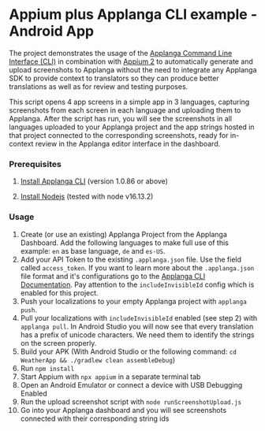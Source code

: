 # Appium plus Applanga CLI example - Android App

The project demonstrates the usage of the [Applanga Command Line Interface (CLI)](https://github.com/applanga/applanga-cli) in combination with [Appium 2](https://appium.github.io/appium/docs/en/2.0/) to automatically generate and upload screenshots to Applanga without the need to integrate any Applanga SDK to provide context to translators so they can produce better translations as well as for review and testing purposes. 

This script opens 4 app screens in a simple app in 3 languages, capturing screenshots from each screen in each language and uploading them to Applanga. 
After the script has run, you will see the screenshots in all languages uploaded to your Applanga project and the app strings hosted in that project connected to the corresponding screenshots, ready for in-context review in the Applanga editor interface in the dashboard.  

### Prerequisites 
1. [Install Applanga CLI](https://www.applanga.com/docs/integration-documentation/cli#installation) (version 1.0.86 or above)

2. [Install Nodejs](https://nodejs.org)  (tested with node v16.13.2)



### Usage

1. Create (or use an existing) Applanga Project from the Applanga Dashboard. Add the following languages to make full use of this example: `en` as base language, `de` and `es-US`. 
2. Add your API Token to the existing `.applanga.json` file. Use the field called `access_token`. If you want to learn more about the `.applanga.json` file format and it's configurations go to the [Applanga CLI Documentation](https://www.applanga.com/docs/integration-documentation/cli). Pay attention to the `includeInvisibleId` config which is enabled for this project.
3. Push your localizations to your empty Applanga project with `applanga push`. 
4. Pull your localizations with `includeInvisibleId` enabled (see step 2) with `applanga pull`. In Android Studio you will now see that every translation has a prefix of unicode characters. We need them to identify the strings on the screen properly.
5. Build your APK (With Android Studio or the following command: `cd WeatherApp && ./gradlew clean assembleDebug`)
6. Run `npm install`
7. Start Appium with `npx appium` in a separate terminal tab
8. Open an Android Emulator or connect a device with USB Debugging Enabled
9. Run the upload screenshot script with `node runScreenshotUpload.js`
10. Go into your Applanga dashboard and you will see screenshots connected with their corresponding string ids
